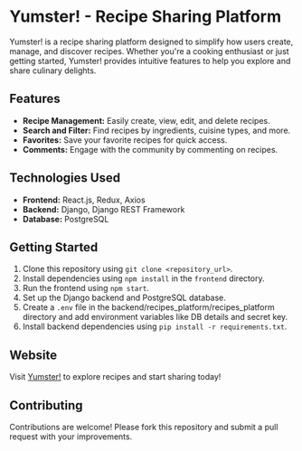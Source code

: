 # Yumster! - Recipe Sharing Platform

Yumster! is a recipe sharing platform designed to simplify how users create, manage, and discover recipes. Whether you're a cooking enthusiast or just getting started, Yumster! provides intuitive features to help you explore and share culinary delights.

## Features

- **Recipe Management:** Easily create, view, edit, and delete recipes.
- **Search and Filter:** Find recipes by ingredients, cuisine types, and more.
- **Favorites:** Save your favorite recipes for quick access.
- **Comments:** Engage with the community by commenting on recipes.

## Technologies Used

- **Frontend:** React.js, Redux, Axios
- **Backend:** Django, Django REST Framework
- **Database:** PostgreSQL

## Getting Started

1. Clone this repository using `git clone <repository_url>`.
2. Install dependencies using `npm install` in the `frontend` directory.
3. Run the frontend using `npm start`.
4. Set up the Django backend and PostgreSQL database.
5. Create a `.env` file in the backend/recipes_platform/recipes_platform directory and add environment variables like DB details and secret key.
6. Install backend dependencies using `pip install -r requirements.txt`.

## Website

Visit [Yumster!](https://yumsterhub.pythonanywhere.com/) to explore recipes and start sharing today!


## Contributing

Contributions are welcome! Please fork this repository and submit a pull request with your improvements.
